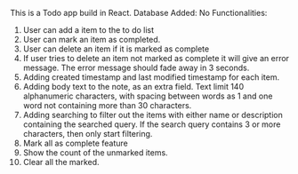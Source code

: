 This is a Todo app build in React.
Database Added: 
No
Functionalities:
1. User can add a item to the to do list
2. User can mark an item as completed.
3. User can delete an item if it is marked as complete
4. If user tries to delete an item not marked as complete it will give an error message. The error message should fade away in 3 seconds.
5. Adding created timestamp and last modified timestamp for each item.
6. Adding body text to the note, as an extra field. Text limit 140 alphanumeric characters, with spacing between words as 1 and one word not containing more than 30 characters.
7. Adding searching to filter out the items with either name or description containing the searched query. If the search query contains 3 or more characters, then only start filtering.
8. Mark all as complete feature
9. Show the count of the unmarked items.
10. Clear all the marked.
